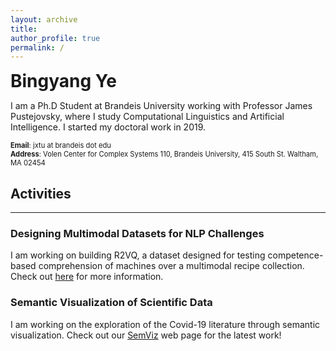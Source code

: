 ```yaml
---
layout: archive
title: 
author_profile: true
permalink: /
---
```


<span style="font-size:2em">**Bingyang Ye**</span>

I am a Ph.D Student at Brandeis University working 
with Professor James Pustejovsky, where I study Computational Linguistics 
and Artificial Intelligence. I started my doctoral work in 2019.

<span style="font-size:0.8em">**Email**: jxtu at brandeis dot edu</span><br/>
<span style="font-size:0.8em">**Address**: Volen Center for Complex Systems 110,
Brandeis University, 415 South St.
Waltham, MA 02454</span>


## Activities
---
### Designing Multimodal Datasets for NLP Challenges
I am working on building R2VQ, a dataset designed for testing competence-based comprehension of machines over a multimodal recipe collection.
Check out [here](https://r2vq.org/) for more information.
### Semantic Visualization of Scientific Data
I am working on the exploration of the Covid-19 literature through semantic visualization. Check out
our [SemViz](https://www.semviz.org/) web page for the latest work!
